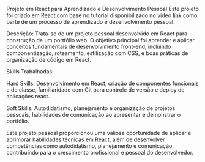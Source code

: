 Projeto em React para Aprendizado e Desenvolvimento Pessoal
Este projeto foi criado em React com base no tutorial disponibilizado no vídeo <a href="https://youtu.be/hYv6BM2fWd8">link</a> como parte de um processo de aprendizado e desenvolvimento pessoal.

Descrição:
Trata-se de um projeto pessoal desenvolvido em React para construção de um portfólio web. O objetivo principal foi aprender e aplicar conceitos fundamentais de desenvolvimento front-end, incluindo componentização, roteamento, estilização com CSS, e boas práticas de organização de código em React.

Skills Trabalhadas:

Hard Skills: Desenvolvimento em React, criação de componentes funcionais e de classe, familiaridade com Git para controle de versão e deploy de aplicações react.

Soft Skills: Autodidatismo, planejamento e organização de projetos pessoais, habilidades de comunicação ao apresentar e demonstrar o portfólio.

Este projeto pessoal proporcionou uma valiosa oportunidade de aplicar e aprimorar habilidades técnicas em React, além de desenvolver competências como autodidatismo, planejamento e comunicação, contribuindo para o crescimento profissional e pessoal do desenvolvedor.
